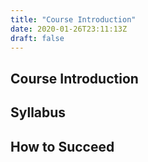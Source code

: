 ```yaml
---
title: "Course Introduction"
date: 2020-01-26T23:11:13Z
draft: false
---
```


## Course Introduction

## Syllabus

## How to Succeed
